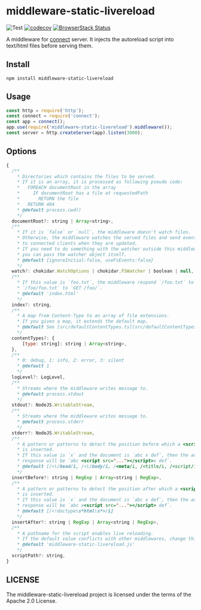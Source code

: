 # middleware-static-livereload

![Test](https://github.com/kei-ito/middleware-static-livereload/workflows/Test/badge.svg)
[![codecov](https://codecov.io/gh/kei-ito/middleware-static-livereload/branch/master/graph/badge.svg)](https://codecov.io/gh/kei-ito/middleware-static-livereload)
[![BrowserStack Status](https://www.browserstack.com/automate/badge.svg?badge_key=RThwZG1nRWNGOFFOQjc5TFJJTGovbFNJVmVmTUZxSU8zVG9MWjBnMlpiOD0tLWFHNlkrZ3JHd0FmVCtVL3k1TU1NcVE9PQ==--13129bc5044f47c05b3068e5a810a374d2dda6aa)](https://www.browserstack.com/automate/public-build/RThwZG1nRWNGOFFOQjc5TFJJTGovbFNJVmVmTUZxSU8zVG9MWjBnMlpiOD0tLWFHNlkrZ3JHd0FmVCtVL3k1TU1NcVE9PQ==--13129bc5044f47c05b3068e5a810a374d2dda6aa)

A middleware for [connect](https://github.com/senchalabs/connect) server.
It injects the autoreload script into text/html files before serving them.

## Install

```
npm install middleware-static-livereload
```

## Usage

```javascript
const http = require('http');
const connect = require('connect');
const app = connect();
app.use(require('middleware-static-livereload').middleware());
const server = http.createServer(app).listen(3000);
```

## Options

```javascript
{
  /**
    * Directories which contains the files to be served.
    * If it is an array, it is processed as following pseudo code:
    *   FOREACH documentRoot in the array
    *     IF documentRoot has a file at requestedPath
    *       RETURN the file
    *   RETURN 404
    * @default process.cwd()
    */
  documentRoot?: string | Array<string>,
  /**
    * If it is `false` or `null`, the middleware doesn't watch files.
    * Otherwise, the middleware watches the served files and send events
    * to connected clients when they are updated.
    * If you need to do something with the watcher outside this middleware,
    * you can pass the watcher object itself.
    * @default {ignoreInitial:false, useFsEvents:false}
    */
  watch?: chokidar.WatchOptions | chokidar.FSWatcher | boolean | null,
  /**
    * If this value is `foo.txt`, the middleware respond `/foo.txt` to `GET /`,
    * `/foo/foo.txt` to `GET /foo/`.
    * @default 'index.html'
    */
  index?: string,
  /**
    * A map from Content-Type to an array of file extensions.
    * If you given a map, it extends the default map.
    * @default See [src/defaultContentTypes.ts](src/defaultContentTypes.ts).
    */
  contentTypes?: {
      [type: string]: string | Array<string>,
  },
  /**
    * 0: debug, 1: info, 2: error, 3: silent
    * @default 1
    */
  logLevel?: LogLevel,
  /**
    * Streams where the middleware writes message to.
    * @default process.stdout
    */
  stdout?: NodeJS.WritableStream,
  /**
    * Streams where the middleware writes message to.
    * @default process.stderr
    */
  stderr?: NodeJS.WritableStream,
  /**
    * A pattern or patterns to detect the position before which a <script> tag
    * is inserted.
    * If this value is `x` and the document is `abc x def`, then the actual
    * response will be `abc <script src="..."></script>x def`.
    * @default [/<\/head/i, /<\/body/i, /<meta/i, /<title/i, /<script/i, /<link/i]
    */
  insertBefore?: string | RegExp | Array<string | RegExp>,
  /**
    * A pattern or patterns to detect the position after which a <script> tag
    * is inserted.
    * If this value is `x` and the document is `abc x def`, then the actual
    * response will be `abc x<script src="..."></script> def`.
    * @default [/<!doctype\s*html\s*>/i]
    */
  insertAfter?: string | RegExp | Array<string | RegExp>,
  /**
    * A pathname for the script enables live reloading.
    * If the default value conflicts with other middlewares, change this value.
    * @default 'middleware-static-livereload.js'
    */
  scriptPath?: string,
}
```

## LICENSE

The middleware-static-livereload project is licensed under the terms of the Apache 2.0 License.

[NodeJS.Writable]: https://nodejs.org/api/stream.html#stream_class_stream_writable
[process.stdout]: https://nodejs.org/api/process.html#process_process_stdout
[process.stderr]: https://nodejs.org/api/process.html#process_process_stderr
[util.InspectOptions]: https://nodejs.org/api/util.html#util_util_inspect_object_options
